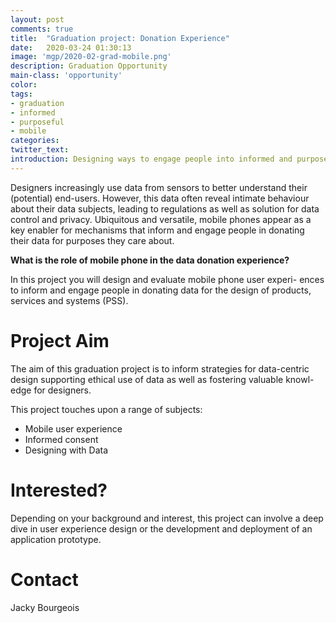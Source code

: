 ```yaml
---
layout: post
comments: true
title:  "Graduation project: Donation Experience"
date:   2020-03-24 01:30:13
image: 'mgp/2020-02-grad-mobile.png'
description: Graduation Opportunity
main-class: 'opportunity'
color:
tags:
- graduation
- informed
- purposeful
- mobile
categories:
twitter_text:
introduction: Designing ways to engage people into informed and purposeful data donation
---
```


Designers increasingly use data from sensors to better understand their (potential) end-users. However, this data often reveal intimate behaviour about their data subjects, leading to regulations as well as solution for data control and privacy.
Ubiquitous and versatile, mobile phones appear as a key enabler for mechanisms that inform and engage people in donating their data for purposes they care about.


**What is the role of mobile phone in the data donation experience?**

In this project you will design and evaluate mobile phone user experi- ences to inform and engage people in donating data for the design of products, services and systems (PSS).

# Project Aim

The aim of this graduation project is to inform strategies for data-centric design supporting ethical use of data as well as fostering valuable knowl- edge for designers.

This project touches upon a range of subjects:

* Mobile user experience
* Informed consent
* Designing with Data

# Interested?

Depending on your background and interest, this project can involve a deep dive in user experience design or the development and deployment of an application prototype.

# Contact

Jacky Bourgeois
